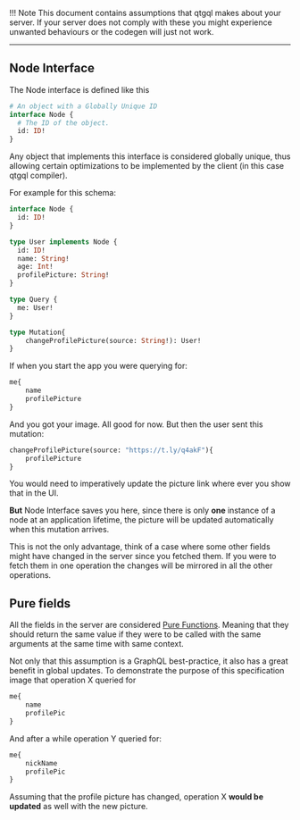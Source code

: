 !!! Note
    This document contains assumptions that qtgql makes about your server.
    If your server does not comply with these you might experience unwanted
    behaviours or the codegen will just not work.
___
## Node Interface
The Node interface is defined like this

```graphql
# An object with a Globally Unique ID
interface Node {
  # The ID of the object.
  id: ID!
}
```
Any object that implements this interface
is considered globally unique, thus allowing certain optimizations
to be implemented by the client (in this case qtgql compiler).

For example for this schema:
```graphql
interface Node {
  id: ID!
}

type User implements Node {
  id: ID!
  name: String!
  age: Int!
  profilePicture: String!
}

type Query {
  me: User!
}

type Mutation{
    changeProfilePicture(source: String!): User!
}
```
If when you start the app you were querying for:
```graphql
me{
    name
    profilePicture
}
```
And you got your image. All good for now.
But then the user sent this mutation:
```graphql
changeProfilePicture(source: "https://t.ly/q4akF"){
    profilePicture
}
```
You would need to imperatively update the picture link
where ever you show that in the UI.

**But** Node Interface saves you here, since there is only
**one** instance of a node at an application lifetime, the picture
will be updated automatically when this mutation arrives.

This is not the only advantage, think of a case where some other
fields might have changed in the server since you fetched them.
If you were to fetch them in one operation the changes will be
mirrored in all the other operations.

## Pure fields
All the fields in the server are considered [Pure Functions](https://en.wikipedia.org/wiki/Pure_function).
Meaning that they should return the same value
if they were to be called with the same arguments
at the same time with same context.

Not only that this assumption is a GraphQL best-practice, it also has a great benefit
in global updates.
To demonstrate the purpose of this specification image that
operation X queried for
```graphql
me{
    name
    profilePic
}
```

And after a while operation Y queried for:
```graphql
me{
    nickName
    profilePic
}
```
Assuming that the profile picture has changed, operation X **would be updated**
as well with the new picture.
